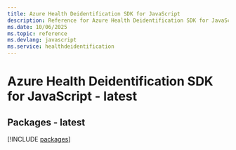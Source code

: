 ```yaml
---
title: Azure Health Deidentification SDK for JavaScript
description: Reference for Azure Health Deidentification SDK for JavaScript
ms.date: 10/06/2025
ms.topic: reference
ms.devlang: javascript
ms.service: healthdeidentification
---
```

# Azure Health Deidentification SDK for JavaScript - latest
## Packages - latest
[!INCLUDE [packages](health-deidentification-index.md)]
